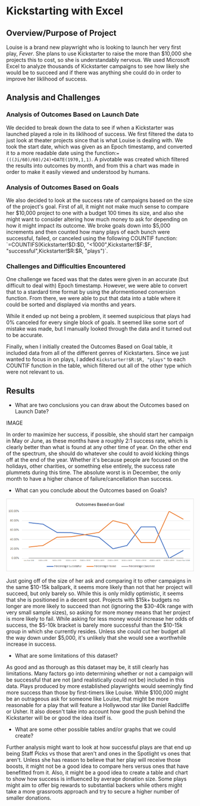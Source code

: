 # Kickstarting with Excel

## Overview/Purpose of Project

Louise is a brand new playwright who is looking to launch her very first play, *Fever*.  She plans to use Kickstarter to raise the more than $10,000 she projects this to cost, so she is understandably nervous.  We used Microsoft Excel to analyze thousands of Kickstarter campaigns to see how likely she would be to succeed and if there was anything she could do in order to improve her liklihood of success.

## Analysis and Challenges

### Analysis of Outcomes Based on Launch Date

We decided to break down the data to see if when a Kickstarter was launched played a role in its liklihood of success.  We first filtered the data to just look at theater projects since that is what Louise is dealing with.  We took the start date, which was given as an Epoch timestamp, and converted it to a more readable date using the function:`=(((Ji/60)/60)/24)+DATE(1970,1,1)`.  A pivotable was created which filtered the results into outcomes by month, and from this a chart was made in order to make it easily viewed and understood by humans.

### Analysis of Outcomes Based on Goals

We also decided to look at the success rate of campaigns based on the size of the project's goal.  First of all, it might not make much sense to compare her $10,000 project to one with a budget 100 times its size, and also she might want to consider altering how much money to ask for depending on how it might impact its outcome.  We broke goals down into $5,000 increments and then counted how many plays of each bunch were successful, failed, or canceled using the following COUNTIF function: `=COUNTIFS(Kickstarter!$D:$D, "<1000",Kickstarter!$F:$F, "successful",Kickstarter!$R:$R, "plays")`.

### Challenges and Difficulties Encountered

One challenge we faced was that the dates were given in an accurate (but difficult to deal with) Epoch timestamp.  However, we were able to convert that to a stardard time format by using the aformentioned conversion function.  From there, we were able to put that data into a table where it could be sorted and displayed via months and years.

While it ended up not being a problem, it seemed suspicious that plays had 0% canceled for every single block of goals.  It seemed like some sort of mistake was made, but I manually looked through the data and it turned out to be accurate.

Finally, when I initially created the Outcomes Based on Goal table, it included data from all of the different genres of Kickstarters.  Since we just wanted to focus in on plays, I added `Kickstarter!$R:$R, "plays"` to each COUNTIF function in the table, which filtered out all of the other type which were not relevant to us.

## Results

- What are two conclusions you can draw about the Outcomes based on Launch Date?

IMAGE

In order to maximize her success, if possible, she should start her campaign in May or June, as these months have a roughly 2:1 success rate, which is clearly better than what is found at any other time of year.  On the other end of the spectrum, she should do whatever she could to avoid kicking things off at the end of the year.  Whether it's because people are focused on the holidays, other charities, or something else entirely, the success rate plummets during this time.  The absolute worst is in December, the only month to have a higher chance of failure/cancellation than success.

- What can you conclude about the Outcomes based on Goals?

![Outcomes vs Goals](https://github.com/Jeffstr00/kickstarter-analysis/blob/main/Outcomes_vs_Goals.png)

Just going off of the size of her ask and comparing it to other campaigns in the same $10-15k ballpark, it seems more likely than not that her project will succeed, but only barely so.  While this is only mildly optimistic, it seems that she is positioned in a decent spot.  Projects with $15k+ budgets no longer are more likely to succeed than not (ignoring the $30-40k range with very small sample sizes), so asking for more money means that her project is more likely to fail.  While asking for less money would increase her odds of success, the $5-10k bracket is barely more successful than the $10-15k group in which she currently resides.  Unless she could cut her budget all the way down under $5,000, it's unlikely that she would see a worthwhile increase in success.

- What are some limitations of this dataset?

As good and as thorough as this dataset may be, it still clearly has limitations.  Many factors go into determining whether or not a campaign will be successful that are not (and realistically could not be) included in this data.  Plays produced by more established playwrights would seemingly find more success than those by first-timers like Louise.  While $100,000 might be an outrageous ask for someone like Louise, that might be more reasonable for a play that will feature a Hollywood star like Daniel Radcliffe or Usher.  It also doesn't take into account how good the push behind the Kickstarter will be or good the idea itself is.

- What are some other possible tables and/or graphs that we could create?

Further analysis might want to look at how successful plays are that end up being Staff Picks vs those that aren't and ones in the Spotlight vs ones that aren't.  Unless she has reason to believe that her play will receive those boosts, it might not be a good idea to compare hers versus ones that have benefitted from it.  Also, it might be a good idea to create a table and chart to show how success is influenced by average donation size.  Some plays might aim to offer big rewards to substantial backers while others might take a more grassroots approach and try to secure a higher number of smaller donations.
